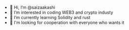 - 👋 Hi, I’m @saizaakashi
- 👀 I’m interested in coding WEB3 and crypto industy
- 🌱 I’m currently learning Solidity and rust
- 💞️ I'm looking for cooperation with everyone who wants it

<!---
saizaakashi/saizaakashi is a ✨ special ✨ repository because its `README.md` (this file) appears on your GitHub profile.
You can click the Preview link to take a look at your changes.
--->
